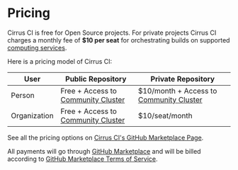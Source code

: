 # Pricing

Cirrus CI is free for Open Source projects. For private projects Cirrus CI charges a monthly fee of **$10 per seat** for orchestrating builds on 
supported [computing services](guide/supported-computing-services.md).

Here is a pricing model of Cirrus CI:

User | Public Repository | Private Repository
--- | --- | ---
Person | Free + Access to [Community Cluster](guide/supported-computing-services.md#community-cluster) | $10/month + Access to [Community Cluster](guide/supported-computing-services.md#community-cluster)
Organization | Free + Access to [Community Cluster](guide/supported-computing-services.md#community-cluster) | $10/seat/month

See all the pricing options on [Cirrus CI's GitHub Marketplace Page](https://github.com/marketplace/cirrus-ci).

All payments will go through [GitHub Marketplace](https://github.com/marketplace) and will be billed according to
[GitHub Marketplace Terms of Service](https://help.github.com/articles/github-marketplace-terms-of-service/#d-payment-billing-schedule-and-cancellation).
